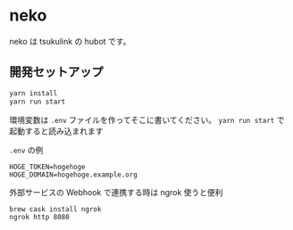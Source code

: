 # neko


neko は tsukulink の hubot です。

## 開発セットアップ

```bash
yarn install
yarn run start
```

環境変数は `.env` ファイルを作ってそこに書いてください。 `yarn run start` で起動すると読み込まれます

`.env` の例

```env:.env
HOGE_TOKEN=hogehoge
HOGE_DOMAIN=hogehoge.example.org
```

外部サービスの Webhook で連携する時は ngrok 使うと便利

```bash
brew cask install ngrok
ngrok http 8080
```

